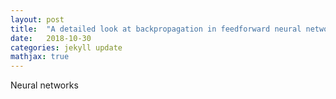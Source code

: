 ```yaml
---
layout: post
title:  "A detailed look at backpropagation in feedforward neural networks"
date:   2018-10-30
categories: jekyll update
mathjax: true
---
```


Neural networks